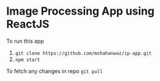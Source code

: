 # Image Processing App using ReactJS

To run this app
1. `git clone https://github.com/mshahanwaz/ip-app.git`
2. `npm start`

To fetch any changes in repo
`git pull`
